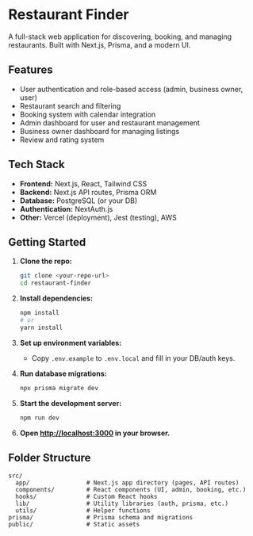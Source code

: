 # Restaurant Finder

A full-stack web application for discovering, booking, and managing restaurants. Built with Next.js, Prisma, and a modern UI.

## Features

- User authentication and role-based access (admin, business owner, user)
- Restaurant search and filtering
- Booking system with calendar integration
- Admin dashboard for user and restaurant management
- Business owner dashboard for managing listings
- Review and rating system

## Tech Stack

- **Frontend:** Next.js, React, Tailwind CSS
- **Backend:** Next.js API routes, Prisma ORM
- **Database:** PostgreSQL (or your DB)
- **Authentication:** NextAuth.js
- **Other:** Vercel (deployment), Jest (testing), AWS 

## Getting Started

1. **Clone the repo:**
   ```bash
   git clone <your-repo-url>
   cd restaurant-finder
   ```

2. **Install dependencies:**
   ```bash
   npm install
   # or
   yarn install
   ```

3. **Set up environment variables:**
   - Copy `.env.example` to `.env.local` and fill in your DB/auth keys.

4. **Run database migrations:**
   ```bash
   npx prisma migrate dev
   ```

5. **Start the development server:**
   ```bash
   npm run dev
   ```

6. **Open [http://localhost:3000](http://localhost:3000) in your browser.**

## Folder Structure

```
src/
  app/                # Next.js app directory (pages, API routes)
  components/         # React components (UI, admin, booking, etc.)
  hooks/              # Custom React hooks
  lib/                # Utility libraries (auth, prisma, etc.)
  utils/              # Helper functions
prisma/               # Prisma schema and migrations
public/               # Static assets
```

